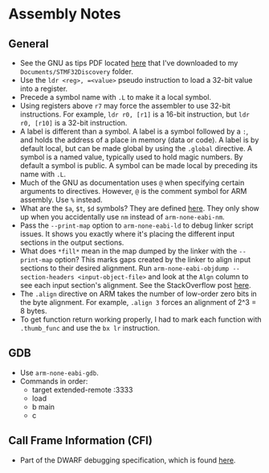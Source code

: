 # Assembly Notes

## General

- See the GNU as tips PDF located [here](https://course.ece.cmu.edu/~ee349/f-2012/lab2/gas-tips.pdf) that I've downloaded to my `Documents/STMF32Discovery` folder.
- Use the `ldr <reg>, =<value>` pseudo instruction to load a 32-bit value into a register.
- Precede a symbol name with `.L` to make it a local symbol.
- Using registers above `r7` may force the assembler to use 32-bit instructions. For example, `ldr r0, [r1]` is a 16-bit instruction, but `ldr r0, [r10]` is a 32-bit instruction.
- A label is different than a symbol. A label is a symbol followed by a `:`, and holds the address of a place in memory (data or code). A label is by default local, but can be made global by using the `.global` directive. A symbol is a named value, typically used to hold magic numbers. By default a symbol is public. A symbol can be made local by preceding its name with `.L`.
- Much of the GNU as documentation uses `@` when specifying certain arguments to directives. However, `@` is the comment symbol for ARM assembly. Use `%` instead.
- What are the `$a`, `$t`, `$d` symbols? They are defined [here](https://sourceware.org/binutils/docs/as/ARM-Mapping-Symbols.html). They only show up when you accidentally use `nm` instead of `arm-none-eabi-nm`.
- Pass the `--print-map` option to `arm-none-eabi-ld` to debug linker script issues. It shows you exactly where it's placing the different input sections in the output sections.
- What does `*fill*` mean in the map dumped by the linker with the `--print-map` option? This marks gaps created by the linker to align input sections to their desired alignment. Run `arm-none-eabi-objdump --section-headers <input-object-file>` and look at the `Algn` column to see each input section's alignment. See the StackOverflow post [here](https://stackoverflow.com/questions/26552263/what-is-fill-section-shows-in-the-link-map-file).
- The `.align` directive on ARM takes the number of low-order zero bits in the byte alignment. For example, `.align 3` forces an alignment of 2^3 = 8 bytes.
- To get function return working properly, I had to mark each function with `.thumb_func` and use the `bx lr` instruction.

## GDB
- Use `arm-none-eabi-gdb`.
- Commands in order:
  - target extended-remote :3333
  - load
  - b main
  - c

## Call Frame Information (CFI)

- Part of the DWARF debugging specification, which is found [here](https://dwarfstd.org/doc/DWARF4.pdf).
